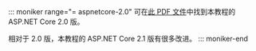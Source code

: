 ::: moniker range="= aspnetcore-2.0"
可在[此 PDF 文件](https://github.com/aspnet/Docs/tree/master/aspnetcore/data/ef-rp/intro/PDF-6-18-18.pdf)中找到本教程的 ASP.NET Core 2.0 版。

相对于 2.0 版，本教程的 ASP.NET Core 2.1 版有很多改进。
::: moniker-end
